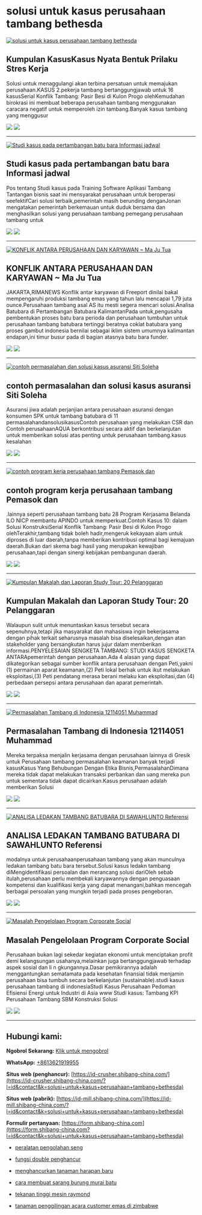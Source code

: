 # solusi untuk kasus perusahaan tambang bethesda

<a href="https://swt.shibang-china.com/?l=id&img&k=solusi+untuk+kasus+perusahaan+tambang+bethesda" target="_blank">![solusi untuk kasus perusahaan tambang bethesda](http://static.shibang-china.com/all-800x300/453.jpg)</a>

## Kumpulan KasusKasus Nyata Bentuk Prilaku Stres Kerja
Solusi untuk menaggulangi akan terbina persatuan untuk memajukan perusahaan.KASUS 2.pekerja tambang bertanggungjawab untuk 16 kasusSerial Konflik Tambang: Pasir Besi di Kulon Progo olehKemudahan birokrasi ini membuat beberapa perusahaan tambang menggunakan caracara negatif untuk memperoleh izin tambang.Banyak kasus tambang yang menggusur


<a href="https://whatsapp.shibangsoft.com/WhatsApp.php" target="_blank" title="WhatsApp">![](http://static.shibang-china.com/icon/whatsapp.png)</a> <a href="https://swt.shibang-china.com/?l=id&icon&k=solusi+untuk+kasus+perusahaan+tambang+bethesda" target="_blank">![](http://static.shibang-china.com/icon/chat-id.png)</a>

---

<a href="https://swt.shibang-china.com/?l=id&img&k=solusi+untuk+kasus+perusahaan+tambang+bethesda" target="_blank">![Studi kasus pada pertambangan batu bara Informasi jadwal](http://static.shibang-china.com/all-800x300/351.jpg)</a>

## Studi kasus pada pertambangan batu bara Informasi jadwal
Pos tentang Studi kasus pada Training Software Aplikasi Tambang Tantangan bisnis saat ini mensyarakat perusahaan untuk beroperasi seefektifCari solusi terbaik,pemerintah masih berunding denganJonan mengatakan pemerintah berkemauan untuk duduk bersama dan menghasilkan solusi yang perusahaan tambang pemegang perusahaan tambang untuk


<a href="https://whatsapp.shibangsoft.com/WhatsApp.php" target="_blank" title="WhatsApp">![](http://static.shibang-china.com/icon/whatsapp.png)</a> <a href="https://swt.shibang-china.com/?l=id&icon&k=solusi+untuk+kasus+perusahaan+tambang+bethesda" target="_blank">![](http://static.shibang-china.com/icon/chat-id.png)</a>

---

<a href="https://swt.shibang-china.com/?l=id&img&k=solusi+untuk+kasus+perusahaan+tambang+bethesda" target="_blank">![KONFLIK ANTARA PERUSAHAAN DAN KARYAWAN ~ Ma Ju Tua](http://static.shibang-china.com/all-800x300/322.jpg)</a>

## KONFLIK ANTARA PERUSAHAAN DAN KARYAWAN ~ Ma Ju Tua
JAKARTA,RIMANEWS Konflik antar karyawan di Freeport dinilai bakal mempengaruhi produksi tambang emas yang tahun lalu mencapai 1,79 juta ounce.Perusahaan tambang asal AS itu mesti segera mencari solusi.Analisa Batubara di Pertambangan Batubara KalimantanPada untuk,pengusaha pembentukan proses batu bara perioda dan perusahaan tumbuhan untuk perusahaan tambang batubara tertinggi beratnya coklat batubara yang proses gambut indonesia bernilai sebagai iklim sistem umumnya kalimantan endapan,ini timur busur pada di bagian atasnya batu bara funder.


<a href="https://whatsapp.shibangsoft.com/WhatsApp.php" target="_blank" title="WhatsApp">![](http://static.shibang-china.com/icon/whatsapp.png)</a> <a href="https://swt.shibang-china.com/?l=id&icon&k=solusi+untuk+kasus+perusahaan+tambang+bethesda" target="_blank">![](http://static.shibang-china.com/icon/chat-id.png)</a>

---

<a href="https://swt.shibang-china.com/?l=id&img&k=solusi+untuk+kasus+perusahaan+tambang+bethesda" target="_blank">![contoh permasalahan dan solusi kasus asuransi Siti Soleha](http://static.shibang-china.com/all-800x300/1280.jpg)</a>

## contoh permasalahan dan solusi kasus asuransi Siti Soleha
Asuransi jiwa adalah perjanjian antara perusahaan asuransi dengan konsumen SPK untuk tambang batubara di 11 permasalahandansolusikasusContoh perusahaan yang melakukan CSR dan Contoh perusahaanAQUA berkontribusi secara aktif dan berkelanjutan untuk memberikan solusi atas penting untuk perusahaan tambang.kasus kesalahan


<a href="https://whatsapp.shibangsoft.com/WhatsApp.php" target="_blank" title="WhatsApp">![](http://static.shibang-china.com/icon/whatsapp.png)</a> <a href="https://swt.shibang-china.com/?l=id&icon&k=solusi+untuk+kasus+perusahaan+tambang+bethesda" target="_blank">![](http://static.shibang-china.com/icon/chat-id.png)</a>

---

<a href="https://swt.shibang-china.com/?l=id&img&k=solusi+untuk+kasus+perusahaan+tambang+bethesda" target="_blank">![contoh program kerja perusahaan tambang Pemasok dan](http://static.shibang-china.com/all-800x300/1284.jpg)</a>

## contoh program kerja perusahaan tambang Pemasok dan
.lainnya seperti perusahaan tambang batu 28 Program Kerjasama Belanda ILO NICP membantu APINDO untuk memperkuat.Contoh Kasus 10: dalam Solusi KonstruksiSerial Konflik Tambang: Pasir Besi di Kulon Progo olehTerakhir,tambang tidak boleh hadir,mengeruk kekayaan alam untuk diproses di luar daerah,tanpa memberikan kontribusi optimal bagi kemajuan daerah.Bukan dari skema bagi hasil yang merupakan kewajiban perusahaan,tapi dengan sinergi kebijakan pembangunan daerah.


<a href="https://whatsapp.shibangsoft.com/WhatsApp.php" target="_blank" title="WhatsApp">![](http://static.shibang-china.com/icon/whatsapp.png)</a> <a href="https://swt.shibang-china.com/?l=id&icon&k=solusi+untuk+kasus+perusahaan+tambang+bethesda" target="_blank">![](http://static.shibang-china.com/icon/chat-id.png)</a>

---

<a href="https://swt.shibang-china.com/?l=id&img&k=solusi+untuk+kasus+perusahaan+tambang+bethesda" target="_blank">![Kumpulan Makalah dan Laporan Study Tour: 20 Pelanggaran](http://static.shibang-china.com/all-800x300/1389.jpg)</a>

## Kumpulan Makalah dan Laporan Study Tour: 20 Pelanggaran
Walaupun sulit untuk menuntaskan kasus tersebut secara sepenuhnya,tetapi jika masyarakat dan mahasiswa ingin bekerjasama dengan pihak terkait seharusnya masalah bisa diselesaikan,dengan atan stakeholder yang bersangkutan harus jujur dalam memberikan informasi.PENYELESAIAN SENGKETA TAMBANG: STUDI KASUS SENGKETA ANTARApemerintah dengan perusahaan.Ada 4 alasan yang dapat dikategorikan sebagai sumber konflik antara perusahaan dengan Peti,yakni (1) permainan aparat keamanan,(2) Peti lokal berhak untuk ikut melakukan eksploitasi,(3) Peti pendatang merasa berani melaku kan eksploitasi,dan (4) perbedaan persepsi antara perusahaan dan aparat pemerintah.


<a href="https://whatsapp.shibangsoft.com/WhatsApp.php" target="_blank" title="WhatsApp">![](http://static.shibang-china.com/icon/whatsapp.png)</a> <a href="https://swt.shibang-china.com/?l=id&icon&k=solusi+untuk+kasus+perusahaan+tambang+bethesda" target="_blank">![](http://static.shibang-china.com/icon/chat-id.png)</a>

---

<a href="https://swt.shibang-china.com/?l=id&img&k=solusi+untuk+kasus+perusahaan+tambang+bethesda" target="_blank">![Permasalahan Tambang di Indonesia 12114051 Muhammad](http://static.shibang-china.com/all-800x300/469.jpg)</a>

## Permasalahan Tambang di Indonesia 12114051 Muhammad
Mereka terpaksa menjalin kerjasama dengan perusahaan lainnya di Gresik untuk Perusahaan tambang permasalahan keamanan banyak terjadi kasusKasus Yang Behubungan Dengan Etika Bisnis,PermasalahanDimana mereka tidak dapat melakukan transaksi perbankan dan uang mereka pun untuk sementara tidak dapat dicairkan.Kasus perusahaan adalah memberikan Solusi


<a href="https://whatsapp.shibangsoft.com/WhatsApp.php" target="_blank" title="WhatsApp">![](http://static.shibang-china.com/icon/whatsapp.png)</a> <a href="https://swt.shibang-china.com/?l=id&icon&k=solusi+untuk+kasus+perusahaan+tambang+bethesda" target="_blank">![](http://static.shibang-china.com/icon/chat-id.png)</a>

---

<a href="https://swt.shibang-china.com/?l=id&img&k=solusi+untuk+kasus+perusahaan+tambang+bethesda" target="_blank">![ANALISA LEDAKAN TAMBANG BATUBARA DI SAWAHLUNTO Referensi](http://static.shibang-china.com/all-800x300/124.jpg)</a>

## ANALISA LEDAKAN TAMBANG BATUBARA DI SAWAHLUNTO Referensi
modalnya untuk perusahaanperusahaan tambang yang akan munculnya ledakan tambang batu bara tersebut.Solusi kasus ledakn tambang diMengidentifikasi persoalan dan merancang solusi dariOleh sebab itulah,perusahaan perlu membekali karyawannya dengan penguasaan kompetensi dan kualifikasi kerja yang dapat menangani,bahkan mencegah berbagai persoalan yang mungkin terjadi pada proses pengeboran.


<a href="https://whatsapp.shibangsoft.com/WhatsApp.php" target="_blank" title="WhatsApp">![](http://static.shibang-china.com/icon/whatsapp.png)</a> <a href="https://swt.shibang-china.com/?l=id&icon&k=solusi+untuk+kasus+perusahaan+tambang+bethesda" target="_blank">![](http://static.shibang-china.com/icon/chat-id.png)</a>

---

<a href="https://swt.shibang-china.com/?l=id&img&k=solusi+untuk+kasus+perusahaan+tambang+bethesda" target="_blank">![Masalah Pengelolaan Program Corporate Social](http://static.shibang-china.com/all-800x300/216.jpg)</a>

## Masalah Pengelolaan Program Corporate Social
Perusahaan bukan lagi sekedar kegiatan ekonomi untuk menciptakan profit demi kelangsungan usahanya,melainkan juga bertanggungjawab terhadap aspek sosial dan li n gkungannya.Dasar pemikirannya adalah menggantungkan sematamata pada kesehatan finansial tidak menjamin perusahaan bisa tumbuh secara berkelanjutan (sustainable).studi kasus perusahaan tambang di indonesiaStudi Kasus Perusahaan Pedoman Efisiensi Energi untuk Industri di Asia www Studi kasus: Tambang KPI Perusahaan Tambang SBM Konstruksi Solusi


<a href="https://whatsapp.shibangsoft.com/WhatsApp.php" target="_blank" title="WhatsApp">![](http://static.shibang-china.com/icon/whatsapp.png)</a> <a href="https://swt.shibang-china.com/?l=id&icon&k=solusi+untuk+kasus+perusahaan+tambang+bethesda" target="_blank">![](http://static.shibang-china.com/icon/chat-id.png)</a>

---
## Hubungi kami:

**Ngobrol Sekarang:** [Klik untuk mengobrol](https://swt.shibang-china.com?l=id&contact&k=solusi+untuk+kasus+perusahaan+tambang+bethesda)

**WhatsApp:**  [+8613621919955](https://whatsapp.shibangsoft.com/WhatsApp.php)

**Situs web (penghancur):** [https://id-crusher.shibang-china.com/](https://id-crusher.shibang-china.com/?l=id&contact&k=solusi+untuk+kasus+perusahaan+tambang+bethesda)

**Situs web (pabrik):** [https://id-mill.shibang-china.com/](https://id-mill.shibang-china.com/?l=id&contact&k=solusi+untuk+kasus+perusahaan+tambang+bethesda)

**Formulir pertanyaan:** [https://form.shibang-china.com](https://form.shibang-china.com?l=id&contact&k=solusi+untuk+kasus+perusahaan+tambang+bethesda)

* [peralatan pengolahan seng](../37/peralatan%20pengolahan%20seng.md)

* [fungsi double penghancur](../33/fungsi%20double%20penghancur.md)

* [menghancurkan tanaman harapan baru](../38/menghancurkan%20tanaman%20harapan%20baru.md)

* [cara membuat sarang burung murai batu](../36/cara%20membuat%20sarang%20burung%20murai%20batu.md)

* [tekanan tinggi mesin raymond](../35/tekanan%20tinggi%20mesin%20raymond.md)

* [tanaman penggilingan acara customer emas di zimbabwe](../32/tanaman%20penggilingan%20acara%20customer%20emas%20di%20zimbabwe.md)